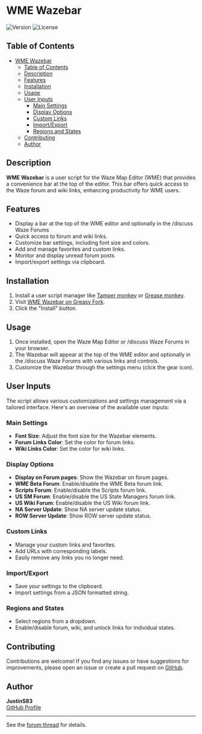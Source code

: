 # WME Wazebar

![Version](https://img.shields.io/badge/version-2024.10.05.02-blue)
![License](https://img.shields.io/badge/license-MIT-green)

## Table of Contents

- [WME Wazebar](#wme-wazebar)
  - [Table of Contents](#table-of-contents)
  - [Description](#description)
  - [Features](#features)
  - [Installation](#installation)
  - [Usage](#usage)
  - [User Inputs](#user-inputs)
    - [Main Settings](#main-settings)
    - [Display Options](#display-options)
    - [Custom Links](#custom-links)
    - [Import/Export](#importexport)
    - [Regions and States](#regions-and-states)
  - [Contributing](#contributing)
  - [Author](#author)

## Description

**WME Wazebar** is a user script for the Waze Map Editor (WME) that provides a convenience bar at the top of the editor. This bar offers quick access to the Waze forum and wiki links, enhancing productivity for WME users.

## Features

- Display a bar at the top of the WME editor and optionally in the /discuss Waze Forums
- Quick access to forum and wiki links.
- Customize bar settings, including font size and colors.
- Add and manage favorites and custom links.
- Monitor and display unread forum posts.
- Import/export settings via clipboard.

## Installation

1. Install a user script manager like [Tamper monkey](https://www.tampermonkey.net/) or [Grease monkey](https://www.greasespot.net/).
2. Visit [WME Wazebar on Greasy Fork](https://greasyfork.org/en/scripts/27604-wme-wazebar).
3. Click the "Install" button.

## Usage

1. Once installed, open the Waze Map Editor or /discuss Waze Forums in your browser.
2. The Wazebar will appear at the top of the WME editor and optionally in the /discuss Waze Forums with various links and controls.
3. Customize the Wazebar through the settings menu (click the gear icon).

## User Inputs

The script allows various customizations and settings management via a tailored interface. Here's an overview of the available user inputs:

### Main Settings

- **Font Size**: Adjust the font size for the Wazebar elements.
- **Forum Links Color**: Set the color for forum links.
- **Wiki Links Color**: Set the color for wiki links.

### Display Options

- **Display on Forum pages**: Show the Wazebar on forum pages.
- **WME Beta Forum**: Enable/disable the WME Beta forum link.
- **Scripts Forum**: Enable/disable the Scripts forum link.
- **US SM Forum**: Enable/disable the US State Managers forum link.
- **US Wiki Forum**: Enable/disable the US Wiki forum link.
- **NA Server Update**: Show NA server update status.
- **ROW Server Update**: Show ROW server update status.

### Custom Links

- Manage your custom links and favorites.
- Add URLs with corresponding labels.
- Easily remove any links you no longer need.

### Import/Export

- Save your settings to the clipboard.
- Import settings from a JSON formatted string.

### Regions and States

- Select regions from a dropdown.
- Enable/disable forum, wiki, and unlock links for individual states.

## Contributing

Contributions are welcome! If you find any issues or have suggestions for improvements, please open an issue or create a pull request on [GitHub](https://github.com/WazeDev/WME-Wazebar).

## Author

**JustinS83**  
[GitHub Profile](https://github.com/JustinS83)

---

See the [forum thread](https://www.waze.com/forum/viewtopic.php?f=819&t=219816) for details.
